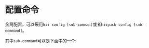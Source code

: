 # 配置命令

全局配置，可以采用`hii config [sub-comman]`或者`hiipack config [sub-command]`。

其中`sub-command`可以是下面中的一个: